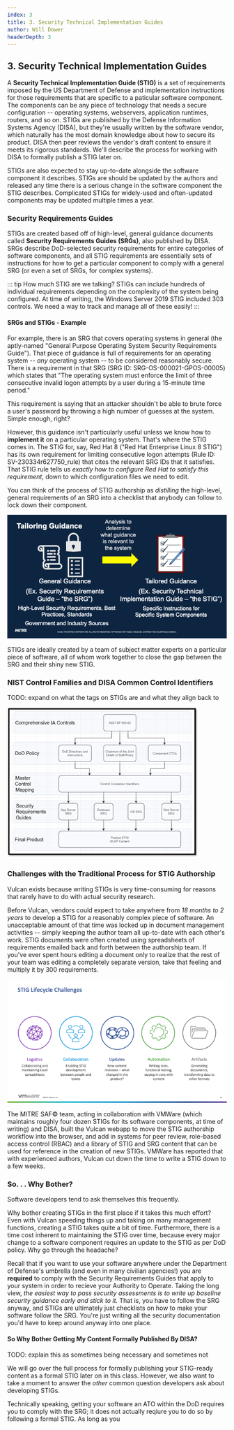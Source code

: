 ```yaml
---
index: 3
title: 3. Security Technical Implementation Guides
author: Will Dower
headerDepth: 3
---
```


## 3. Security Technical Implementation Guides

A **Security Technical Implementation Guide (STIG)** is a set of requirements imposed by the US Department of Defense and implementation instructions for those requirements that are specific to a paticular software component. The components can be any piece of technology that needs a secure configuration -- operating systems, webservers, application runtimes, routers, and so on. STIGs are published by the Defense Information Systems Agency (DISA), but they're usually written by the software vendor, which naturally has the most domain knowledge about how to secure its product. DISA then peer reviews the vendor's draft content to ensure it meets its rigorous standards. We'll describe the process for working with DISA to formally publish a STIG later on.

STIGs are also expected to stay up-to-date alongside the software component it describes. STIGs are should be updated by the authors and released any time there is a serious change in the software component the STIG describes. Complicated STIGs for widely-used and often-updated components may be updated multiple times a year.

### Security Requirements Guides

STIGs are created based off of high-level, general guidance documents called **Security Requirements Guides (SRGs)**, also published by DISA. SRGs describe DoD-selected security requirements for entire categories of software components, and all STIG requirements are essentially sets of instructions for how to get a particular component to comply with a general SRG (or even a set of SRGs, for complex systems).

::: tip How much STIG are we talking?
STIGs can include hundreds of individual requirements depending on the complexity of the system being configured. At time of writing, the Windows Server 2019 STIG included 303 controls. We need a way to track and manage all of these easily!
:::

#### SRGs and STIGs - Example

For example, there is an SRG that covers operating systems in general (the aptly-named "General Purpose Operating System Security Requirements Guide"). That piece of guidance is full of requirements for an operating system -- *any* operating system -- to be considered reasonably secure. There is a requirement in that SRG (SRG ID: SRG-OS-000021-GPOS-00005) which states that "The operating system must enforce the limit of three consecutive invalid logon attempts by a user during a 15-minute time period."

This requirement is saying that an attacker shouldn't be able to brute force a user's password by throwing a high number of guesses at the system. Simple enough, right?

However, this guidance isn't particularly useful unless we know how to **implement it** on a particular operating system. That's where the STIG comes in. The STIG for, say, Red Hat 8 ("Red Hat Enterprise Linux 8 STIG") has its own requirement for limiting consecutive logon attempts (Rule ID: SV-230334r627750_rule) that cites the relevant SRG IDs that it satisfies. That STIG rule tells us *exactly how to configure Red Hat to satisfy this requirement*, down to which configuration files we need to edit.

You can think of the process of STIG authorship as *distilling* the high-level, general requirements of an SRG into a checklist that anybody can follow to lock down their component.

![Diagram of SRGs being tailored into STIGs](../../assets/img/SRGvsSTIG.png)

STIGs are ideally created by a team of subject matter experts on a particular piece of software, all of whom work together to close the gap between the SRG and their shiny new STIG.

### NIST Control Families and DISA Common Control Identifiers

TODO: expand on what the tags on STIGs are and what they align back to

![Process flow of DoD requirements from multiple sources being assembled into SRGs/STIGs](../../assets/img/STIGSources.png)

### Challenges with the Traditional Process for STIG Authorship

Vulcan exists because writing STIGs is very time-consuming for reasons that rarely have to do with actual security research.

Before Vulcan, vendors could expect to take anywhere from *18 months to 2 years* to develop a STIG for a reasonably complex piece of software. An unacceptable amount of that time was locked up in document management activities -- simply keeping the author team all up-to-date with each other's work. STIG documents were often created using spreadsheets of requirements emailed back and forth between the authorship team. If you've ever spent hours editing a document only to realize that the rest of your team was editing a completely separate version, take that feeling and multiply it by 300 requirements.

![Graphic of challenges related to STIG authorship](../../assets/img/VMWareSTIGChallenges.png)

The MITRE SAF© team, acting in collaboration with VMWare (which maintains roughly four dozen STIGs for its software components, at time of writing) and DISA, built the Vulcan webapp to move the STIG authorship workflow into the browser, and add in systems for peer review, role-based access control (RBAC) and a library of STIG and SRG content that can be used for reference in the creation of new STIGs. VMWare has reported that with experienced authors, Vulcan cut down the time to write a STIG down to a few weeks.

### So. . . Why Bother?

Software developers tend to ask themselves this frequently.

Why bother creating STIGs in the first place if it takes this much effort? Even with Vulcan speeding things up and taking on many management functions, creating a STIG takes quite a bit of time. Furthermore, there is a time cost inherent to maintaining the STIG over time, because every major change to a software component requires an update to the STIG as per DoD policy. Why go through the headache?

Recall that if you want to use your software anywhere under the Department of Defense's umbrella (and even in many civilian agencies!) you are **required** to comply with the Security Requirements Guides that apply to your system in order to recieve your Authority to Operate. Taking the long view, *the easiest way to pass security assessments is to write up baseline security guidance early and stick to it.* That is, you have to follow the SRG anyway, and STIGs are ultimately just checklists on how to make your software follow the SRG. You're just writing all the security documentation you'd have to keep around anyway into one place.

#### So Why Bother Getting My Content Formally Published By DISA?

TODO: explain this as sometimes being necessary and sometimes not

We will go over the full process for formally publishing your STIG-ready content as a formal STIG later on in this class. However, we also want to take a moment to answer the *other* common question developers ask about developing STIGs.

Technically speaking, getting your software an ATO within the DoD requires you to comply with the SRG; it does not actually reqiure you to do so by following a formal STIG. As long as you 